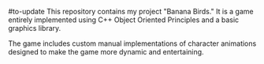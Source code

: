 #to-update
This repository contains my project "Banana Birds." It is a game entirely implemented using C++ Object Oriented Principles
and a basic graphics library.

The game includes custom manual implementations of character animations designed to make the game more dynamic and entertaining.


